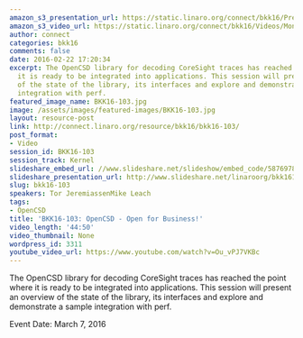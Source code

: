 ```yaml
---
amazon_s3_presentation_url: https://static.linaro.org/connect/bkk16/Presentations/Monday/BKK16-103.pdf
amazon_s3_video_url: https://static.linaro.org/connect/bkk16/Videos/Monday/BKK16-103%20OpenCSD%20-%20Open%20for%20Business.mp4
author: connect
categories: bkk16
comments: false
date: 2016-02-22 17:20:34
excerpt: The OpenCSD library for decoding CoreSight traces has reached the point where
  it is ready to be integrated into applications. This session will present an overview
  of the state of the library, its interfaces and explore and demonstrate a sample
  integration with perf.
featured_image_name: BKK16-103.jpg
image: /assets/images/featured-images/BKK16-103.jpg
layout: resource-post
link: http://connect.linaro.org/resource/bkk16/bkk16-103/
post_format:
- Video
session_id: BKK16-103
session_track: Kernel
slideshare_embed_url: //www.slideshare.net/slideshow/embed_code/58769780
slideshare_presentation_url: http://www.slideshare.net/linaroorg/bkk16103-opencsd-open-for-business
slug: bkk16-103
speakers: Tor JeremiassenMike Leach
tags:
- OpenCSD
title: 'BKK16-103: OpenCSD - Open for Business!'
video_length: '44:50'
video_thumbnail: None
wordpress_id: 3311
youtube_video_url: https://www.youtube.com/watch?v=Ou_vPJ7VKBc
---
```


The OpenCSD library for decoding CoreSight traces has reached the point where it is ready to be integrated into applications. This session will present an overview of the state of the library, its interfaces and explore and demonstrate a sample integration with perf.

Event Date: March 7, 2016

